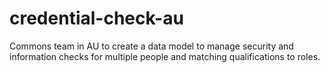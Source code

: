 # credential-check-au
Commons team in AU to create a data model to manage security and information checks for multiple people and matching qualifications to roles.
